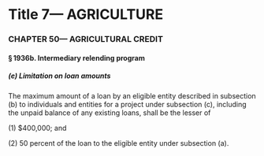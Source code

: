 
# Title 7— AGRICULTURE
### CHAPTER 50— AGRICULTURAL CREDIT
#### § 1936b. Intermediary relending program
##### (e) Limitation on loan amounts

The maximum amount of a loan by an eligible entity described in subsection (b) to individuals and entities for a project under subsection (c), including the unpaid balance of any existing loans, shall be the lesser of

(1) $400,000; and

(2) 50 percent of the loan to the eligible entity under subsection (a).
